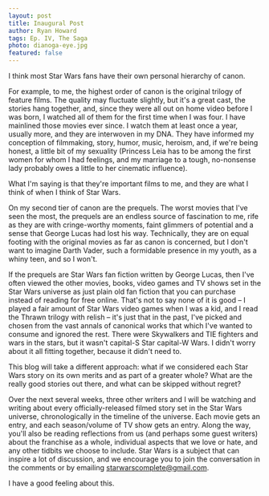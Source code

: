 ```yaml
---
layout: post
title: Inaugural Post
author: Ryan Howard
tags: Ep. IV, The Saga
photo: dianoga-eye.jpg
featured: false
---
```


I think most Star Wars fans have their own personal hierarchy of canon.

For example, to me, the highest order of canon is the original trilogy of feature films. The quality may fluctuate slightly, but it's a great cast, the stories hang together, and, since they were all out on home video before I was born, I watched all of them for the first time when I was four. I have mainlined those movies ever since. I watch them at least once a year, usually more, and they are interwoven in my DNA. They have informed my conception of filmmaking, story, humor, music, heroism, and, if we're being honest, a little bit of my sexuality (Princess Leia has to be among the first women for whom I had feelings, and my marriage to a tough, no-nonsense lady probably owes a little to her cinematic influence).

What I'm saying is that they're important films to me, and they are what I think of when I think of Star Wars.

On my second tier of canon are the prequels. The worst movies that I've seen the most, the prequels are an endless source of fascination to me, rife as they are with cringe-worthy moments, faint glimmers of potential and a sense that George Lucas had lost his way. Technically, they are on equal footing with the original movies as far as canon is concerned, but I don't want to imagine Darth Vader, such a formidable presence in my youth, as a whiny teen, and so I won't.

If the prequels are Star Wars fan fiction written by George Lucas, then I've often viewed the other movies, books, video games and TV shows set in the Star Wars universe as just plain old fan fiction that you can purchase instead of reading for free online. That's not to say none of it is good – I played a fair amount of Star Wars video games when I was a kid, and I read the Thrawn trilogy with relish – it's just that in the past, I've picked and chosen from the vast annals of canonical works that which I've wanted to consume and ignored the rest. There were Skywalkers and TIE fighters and wars in the stars, but it wasn't capital-S Star capital-W Wars. I didn't worry about it all fitting together, because it didn't need to.

This blog will take a different approach: what if we considered each Star Wars story on its own merits and as part of a greater whole? What are the really good stories out there, and what can be skipped without regret?

Over the next several weeks, three other writers and I will be watching and writing about every officially-released filmed story set in the Star Wars universe, chronologically in the timeline of the universe. Each movie gets an entry, and each season/volume of TV show gets an entry. Along the way, you'll also be reading reflections from us (and perhaps some guest writers) about the franchise as a whole, individual aspects that we love or hate, and any other tidbits we choose to include. Star Wars is a subject that can inspire a lot of discussion, and we encourage you to join the conversation in the comments or by emailing starwarscomplete@gmail.com.

I have a good feeling about this.

